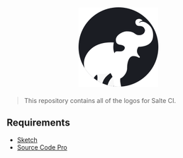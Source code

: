 <h2 align="center">
  <div>
    <a href="https://github.com/salte-ci/logos">
      <img height="180px" src="https://raw.githubusercontent.com/salte-ci/logos/master/images/logo.svg?sanitize=true">
    </a>
  </div>
</h2>

> This repository contains all of the logos for Salte CI.

## Requirements

* [Sketch](https://sketchapp.com)
* [Source Code Pro](https://fonts.google.com/specimen/Source+Code+Pro)
